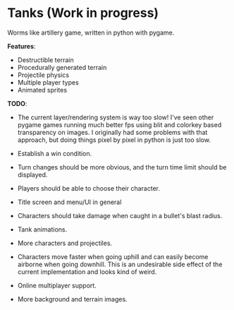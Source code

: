 Tanks (Work in progress)
=====

Worms like artillery game, written in python with pygame.

<b>Features</b>:
- Destructible terrain
- Procedurally generated terrain
- Projectile physics
- Multiple player types
- Animated sprites

<b>TODO</b>:
- The current layer/rendering system is way too slow! I've seen other pygame games running much better fps using blit and colorkey based transparency on images. I originally had some problems with that approach, but doing things pixel by pixel in python is just too slow.

- Establish a win condition.

- Turn changes should be more obvious, and the turn time limit should be displayed.

- Players should be able to choose their character.

- Title screen and menu/UI in general

- Characters should take damage when caught in a bullet's blast radius.

- Tank animations.

- More characters and projectiles.

- Characters move faster when going uphill and can easily become airborne when going downhill. This is an undesirable side effect of the current implementation and looks kind of weird.

- Online multiplayer support.

- More background and terrain images.
